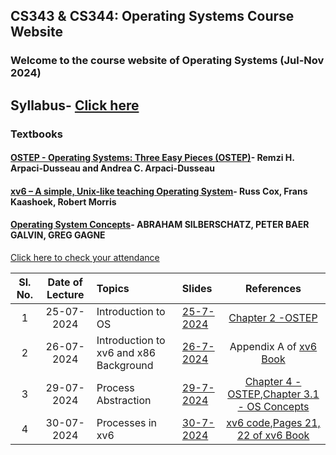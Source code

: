 ## CS343 & CS344: Operating Systems Course Website

### Welcome to the course website of Operating Systems (Jul-Nov 2024)

## Syllabus- [Click here](https://drive.google.com/file/d/1xkjVAa2I4pGDZfQ2o_TF39lp-MwAvKFZ/view?usp=sharing)

### Textbooks
#### [OSTEP - Operating Systems: Three Easy Pieces (OSTEP)](https://pages.cs.wisc.edu/~remzi/OSTEP/)- Remzi H. Arpaci-Dusseau and Andrea C. Arpaci-Dusseau
#### [xv6 – A simple, Unix-like teaching Operating System](https://pdos.csail.mit.edu/6.828/2018/xv6/book-rev11.pdf)- Russ Cox, Frans Kaashoek, Robert Morris
#### [Operating System Concepts](https://os.ecci.ucr.ac.cr/slides/Abraham-Silberschatz-Operating-System-Concepts-10th-2018.pdf)- ABRAHAM SILBERSCHATZ, PETER BAER GALVIN, GREG GAGNE



[Click here to check your attendance]()

| Sl. No. | Date of Lecture        | Topics  | Slides   |References |
|:---:|:--:|:--|:--------------------------|:--:|
| 1       |  25-07-2024            | Introduction to OS| [25-7-2024](https://drive.google.com/file/d/1EpOhDZaWw7SKxcsBWMJk7dPmRutg6MBl/view?usp=sharing) | [Chapter 2 -OSTEP](http://pages.cs.wisc.edu/~remzi/OSTEP/intro.pdf) |
| 2       |  26-07-2024            | Introduction to xv6 and x86 Background| [26-7-2024](https://drive.google.com/file/d/1c2tAvWqxORtObPhmp6uZKa2GFz3ruwPA/view?usp=sharing) | Appendix A of [xv6 Book](https://pdos.csail.mit.edu/6.828/2018/xv6/book-rev11.pdf) |
| 3       |  29-07-2024            | Process Abstraction| [29-7-2024](https://drive.google.com/file/d/1VrcIKX9_h2Yz8m2TUn4mV93TDE1BHkUc/view?usp=drive_link) | [Chapter 4 -OSTEP](https://pages.cs.wisc.edu/~remzi/OSTEP/cpu-intro.pdf),[Chapter 3.1 - OS Concepts](https://os.ecci.ucr.ac.cr/slides/Abraham-Silberschatz-Operating-System-Concepts-10th-2018.pdf) |
| 4       |  30-07-2024            | Processes in xv6| [30-7-2024](https://drive.google.com/file/d/17KTNJYECLrkJSZvis8lCf54a9z_wPd6F/view?usp=drive_link) | [xv6 code](https://www.cse.iitb.ac.in/~mythili/os/references/xv6-rev11.pdf),[Pages 21, 22 of xv6 Book](https://pdos.csail.mit.edu/6.828/2018/xv6/book-rev11.pdf) |


